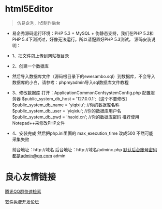 # html5Editor
> 仿易企秀，h5制作后台


* 易企秀源码运行环境：PHP 5.3 + MySQL + 伪静态支持，我们在PHP 5.2和PHP 5.4下测试过，好像无法运行，所以请配置好PHP 5.3测试。
源码安装说明：
*	1、把文件包上传到网站根目录
*	2、创建一个数据库

* 然后导入数据库文件（源码根目录下的ewesambo.sql）到数据库，不会导入数据库的小白，请参考：phpmyadmin导入sql数据库文件教程
* 3、修改数据库
打开：ApplicationCommonConfsystemConfig.php
配置服务器
$public_system_db_host = '127.0.0.1';（这个不要修改）
$public_system_db_name = 'yiqixiu';  //你的数据库名称
$public_system_db_user = 'yiqixiu';   //你的数据库用户名
$public_system_db_pwd = 'haoid.cn';  //你的数据库密码
推荐使用Notepad++来修改PHP文件
* 4、安装完成
然后把php.ini里面的  max_execution_time  改成500  不然可能采集失败

    前台地址：http://域名
    后台地址：http://域名/adminc.php
    默认后台账号密码都是admin@qq.com  admin



 # 良心友情链接

[腾讯QQ群快速检索](http://u.720life.cn/s/8cf73f7c)

[软件免费开发论坛](http://u.720life.cn/s/bbb01dc0)
